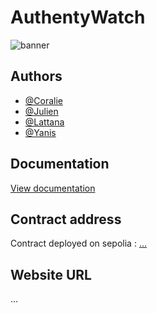 # AuthentyWatch

![banner](https://socialify.git.ci/Julien-epi/AuthentyWatch/image?language=1&name=1&theme=Auto)

## Authors

- [@Coralie](https://github.com/coralieBo/)
- [@Julien](https://github.com/Julien-epi)
- [@Lattana](https://github.com/Lattana-sck)
- [@Yanis](https://github.com/HBerg75)

## Documentation

[View documentation](https://www.figma.com/file/7tqH5LtVF5549Crj8S1y5Z/Untitled?type=design&node-id=0%3A1&mode=design&t=xhOOwJOS5dYYZFf8-1)

## Contract address

Contract deployed on sepolia :
[...](https://sepolia.etherscan.io/address/0x400a5f8d3636a697973f5be14b222de8aa3074d7)

## Website URL
...
